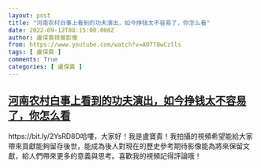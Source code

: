 ```yaml
---
layout: post
title: "河南农村白事上看到的功夫演出，如今挣钱太不容易了，你怎么看"
date: 2022-09-12T08:15:00.000Z
author: 盧保貴視覺影像
from: https://www.youtube.com/watch?v=AO7T8wCzlls
tags: [ 盧保貴 ]
comments: True
categories: [ 盧保貴 ]
---
```

<!--1662970500000-->
[河南农村白事上看到的功夫演出，如今挣钱太不容易了，你怎么看](https://www.youtube.com/watch?v=AO7T8wCzlls)
------

<div>
https://bit.ly/2YsRD8D哈嘍，大家好！我是盧寶貴！我拍攝的視頻希望能給大家帶來貢獻能夠留存後世，能成為後人對現在的歷史參考期待影像能為將來保留文獻，給人們帶來更多的意義與思考。喜歡我的視頻記得評論哦！
</div>
